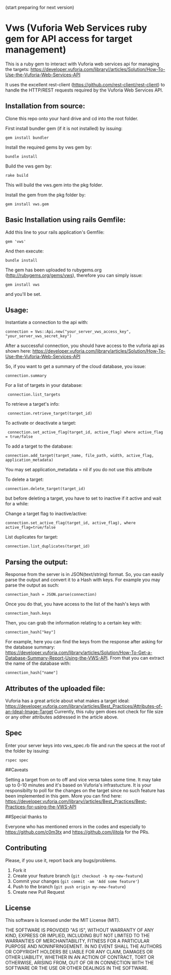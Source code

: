 (start preparing for next version)

# Vws (Vuforia Web Services ruby gem for API access for target management)

This is a ruby gem to interact with Vuforia web services api for managing the targets:
https://developer.vuforia.com/library//articles/Solution/How-To-Use-the-Vuforia-Web-Services-API

It uses the excellent rest-client (https://github.com/rest-client/rest-client) to handle the
HTTP/REST requests required by the Vuforia Web Services API.

## Installation from source:

Clone this repo onto your hard drive and cd into the root folder.

First install bundler gem (if it is not installed) by issuing:

    gem install bundler

Install the required gems by vws gem by:

    bundle install

Build the vws gem by:

    rake build

This will build the vws.gem into the pkg folder.

Install the gem from the pkg folder by:

    gem install vws.gem


## Basic Installation using rails Gemfile: 


Add this line to your rails application's Gemfile:

    gem 'vws'

And then execute:

    bundle install


The gem has been uploaded to rubygems.org (http://rubygems.org/gems/vws), therefore you can simply issue:

    gem install vws 
    
and you'll be set.


## Usage:

Instantiate a connection to the api with:

    connection = Vws::Api.new("your_server_vws_access_key", "your_server_vws_secret_key")

After a successful connection, you should have access to the vuforia api as shown here:
https://developer.vuforia.com/library/articles/Solution/How-To-Use-the-Vuforia-Web-Services-API

So, if you want to get a summary of the cloud database, you issue:

    connection.summary

For a list of targets in your database:

     connection.list_targets

To retrieve a target's info:
     
     connection.retrieve_target(target_id)

To activate or deactivate a target:
    
     connection.set_active_flag(target_id, active_flag) where active_flag = true/false

To add a target to the database:

    connection.add_target(target_name, file_path, width, active_flag, application_metadata)
You may set application_metadata = nil if you do not use this attribute

To delete a target:
    
    connection.delete_target(target_id)

but before deleting a target, you have to set to inactive if it active and
wait for a while:

Change a target flag to inactive/active:
    
    connection.set_active_flag(target_id, active_flag), where active_flag=true/false

List duplicates for target:

    connection.list_duplicates(target_id)
    

## Parsing the output:

Response from the server is in JSON(text/string) format. So, you can easily parse the output and convert it to a Hash with keys. For example you may parse the output as such:

    connection_hash = JSON.parse(connection)
    
Once you do that, you have access to the list of the hash's keys with
    
    connection_hash.keys
    
Then, you can grab the information relating to a certain key with:

    connection_hash["key"]

For example, here you can find the keys from the response after asking for the database summary:
https://developer.vuforia.com/library/articles/Solution/How-To-Get-a-Database-Summary-Report-Using-the-VWS-API. 
From that you can extract the name of the database with:

    connection_hash["name"]


## Attributes of the uploaded file:
Vuforia has a great article about what makes a target ideal:
https://developer.vuforia.com/library/articles/Best_Practices/Attributes-of-an-Ideal-Image-Target
Currently, this ruby gem does not check for file size or any other attributes addressed in the article above.


## Spec

Enter your server keys into vws_spec.rb file and run the specs at the root 
of the folder by issuing:

    rspec spec


##Caveats

Setting a target from on to off and vice versa takes some time. It may take up to
0-10 minutes and it's based on Vuforia's infrastucture. It is your responsibilty 
to poll for the changes on the target since no such feature has been implemented
in this gem. More you can find here: https://developer.vuforia.com/library//articles/Best_Practices/Best-Practices-for-using-the-VWS-API


##Special thanks to 

Everyone who has mentioned errors in the codes and especially to 
https://github.com/c0m3tx and https://github.com/jlitola for the PRs. 


## Contributing

Please, if you use it, report back any bugs/problems.

1. Fork it
2. Create your feature branch (`git checkout -b my-new-feature`)
3. Commit your changes (`git commit -am 'Add some feature'`)
4. Push to the branch (`git push origin my-new-feature`)
5. Create new Pull Request

## License

This software is licensed under the MIT License (MIT).

THE SOFTWARE IS PROVIDED "AS IS", WITHOUT WARRANTY OF ANY KIND, EXPRESS OR IMPLIED, INCLUDING BUT NOT LIMITED TO THE WARRANTIES OF MERCHANTABILITY, FITNESS FOR A PARTICULAR PURPOSE AND NONINFRINGEMENT. IN NO EVENT SHALL THE AUTHORS OR COPYRIGHT HOLDERS BE LIABLE FOR ANY CLAIM, DAMAGES OR OTHER LIABILITY, WHETHER IN AN ACTION OF CONTRACT, TORT OR OTHERWISE, ARISING FROM, OUT OF OR IN CONNECTION WITH THE SOFTWARE OR THE USE OR OTHER DEALINGS IN THE SOFTWARE.
